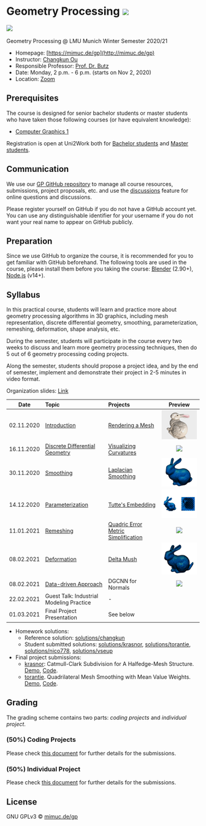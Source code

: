 # Geometry Processing ![](https://changkun.de/urlstat?mode=github&repo=mimuc/gp-ws2021)

[![](./homeworks/solutions/changkun/1-intro/assets/teaser.png)](./homeworks/solutions/changkun/1-intro/assets/teaser.png)

Geometry Processing @ LMU Munich Winter Semester 2020/21

- Homepage: [https://mimuc.de/gp](http://mimuc.de/gp)
- Instructor: [Changkun Ou](https://www.medien.ifi.lmu.de/team/changkun.ou/)
- Responsible Professor: [Prof. Dr. Butz](https://www.medien.ifi.lmu.de/team/andreas.butz/)
- Date: Monday, 2 p.m. - 6 p.m. (starts on Nov 2, 2020)
- Location: [Zoom](https://lmu-munich.zoom.us/j/98754182746)

## Prerequisites

The course is designed for senior bachelor students or master students
who have taken those following courses (or have equivalent knowledge):

- [Computer Graphics 1](https://www.medien.ifi.lmu.de/lehre/ss20/cg1/)

Registration is open at Uni2Work both for [Bachelor students](https://uni2work.ifi.lmu.de/course/W20/IfI/GP) and [Master students](https://uni2work.ifi.lmu.de/course/W20/IfI/PGP).

## Communication

We use our [GP GitHub repository](https://github.com/mimuc/gp-ws2021) to manage all course resources, submissions, project proposals, etc. and use the [discussions](https://github.com/mimuc/gp-ws2021/discussions) feature for online questions and discussions.

Please register yourself on GitHub if you do not have a GitHub account yet. You can use any distinguishable identifier for your username if you do not want your real name to appear on GitHub publicly.

## Preparation

Since we use GitHub to organize the course, it is recommended for you to get familiar with GitHub beforehand. The following tools are used in the course, please install them before you taking the course: [Blender](https://www.blender.org/) (2.90+), [Node.js](https://nodejs.org/en/) (v14+).

## Syllabus

In this practical course, students will learn and practice more about geometry processing algorithms in 3D graphics, including mesh representation, discrete differential geometry, smoothing, parameterization, remeshing, deformation, shape analysis, etc.

During the semester, students will participate in the course every two weeks to discuss and learn more geometry processing techniques, then do 5 out of 6 geometry processing coding projects.

Along the semester, students should propose a project idea, and by the end of semester, implement and demonstrate their project in 2-5 minutes in video format.

Organization slides: [Link](https://changkun.de/s/gp-0-org)

| Date | Topic | Projects | Preview |
|:----:|:------|:-----------------|:---:|
| 02.11.2020 | [Introduction](https://changkun.de/s/gp-1-intro) | [Rendering a Mesh](./homeworks/1-intro) | <img src="./homeworks/1-intro/assets/raster.png" width="200" /> |
| 16.11.2020 | [Discrete Differential Geometry](https://changkun.de/s/gp-2-ddg) | [Visualizing Curvatures](./homeworks/2-ddg) | <img src="./homeworks/2-ddg/reference/cur-mean.png" width="200" /> |
| 30.11.2020 | [Smoothing](https://changkun.de/s/gp-3-smooth) | [Laplacian Smoothing](./homeworks/3-smooth/) | <img src="./homeworks/3-smooth/references/cotan-10.000.png" width="200" /> |
| 14.12.2020 | [Parameterization](https://changkun.de/s/gp-4-param) | [Tutte's Embedding](./homeworks/4-param/) | <img src="./homeworks/4-param/references/uniform-rect.png" width="200" /> |
| 11.01.2021 | [Remeshing](https://changkun.de/s/gp-5-remesh) | [Quadric Error Metric Simplification](./homeworks/5-remesh/) | <img src="./homeworks/5-remesh/references/qsim-bunny.png" width="200" /> |
| 08.02.2021 | [Deformation](https://changkun.de/s/gp-6-deform)  | [Delta Mush](./homeworks/6-deform/README.md) | <img src="./homeworks/6-deform/references/delta-mush.png" width="200" /> |
| 08.02.2021 | [Data-driven Approach](https://changkun.de/s/gp-7-dda) | DGCNN for Normals | ![](./homeworks/) |
| 22.02.2021 | Guest Talk: Industrial Modeling Practice | - |
| 01.03.2021 | Final Project Presentation | See below |

- Homework solutions:
  - Reference solution: [solutions/changkun](./homeworks/solutions/changkun)
  - Student submitted solutions: [solutions/krasnor](./homeworks/solutions/krasnor), [solutions/torantie](./homeworks/solutions/torantie), [solutions/nico778](./homeworks/solutions/nico778), [solutions/vseup](./homeworks/solutions/vseup)
- Final project submissions:
  - [krasnor](https://github.com/krasnor): Catmull-Clark Subdivision for A Halfedge-Mesh Structure. [Demo](https://youtu.be/GRI_i9wvukw), [Code](./projects/krasnor/README.md).
  - [torantie](https://github.com/torantie). Quadrilateral Mesh Smoothing with Mean Value Weights. [Demo](https://youtu.be/bVtcDBfH6eU), [Code](./projects/torantie/README.md).

## Grading

The grading scheme contains two parts: _coding projects_ and _individual project_.

### (50%) Coding Projects

Please check [this document](./homeworks/README.md) for further details for the submissions.

### (50%) Individual Project

Please check [this document](./projects/README.md) for further details for the submissions.

## License

GNU GPLv3 &copy; [mimuc.de/gp](https://mimuc.de/gp)